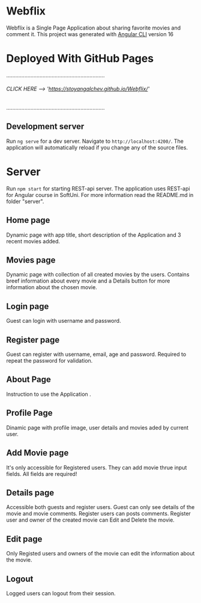 # Webflix

Webflix is a Single Page Application about sharing favorite movies and comment it.
This project was generated with [Angular CLI](https://github.com/angular/angular-cli) version 16

# Deployed With GitHub Pages
.................................................................
###### CLICK HERE --> 'https://stoyangalchev.github.io/Webflix/'
.................................................................
## Development server

Run `ng serve` for a dev server. Navigate to `http://localhost:4200/`.
The application will automatically reload if you change any of the source files.

# Server

Run `npm start` for starting REST-api server.
The application uses REST-api for Angular course in SoftUni.
For more information read the README.md in folder "server".

## Home page

Dynamic page with app title, short description of the Application and 3 recent movies added.

## Movies page

Dynamic page with  collection of all created movies by the users. Contains breef information
about every movie and a Details button for more information about the chosen movie.

## Login page

Guest can login with username and password.

## Register page

Guest can register with username, email, age and password. Required to repeat the password for validation.

## About Page

Instruction to use the Application .

## Profile Page

Dinamic page with profile image, user details  and movies aded by current user.


## Add Movie page

It's only accessible for Registered users. They can add movie thrue input fields. All fields are required!

## Details page

Accessible both guests and register users. Guest can only see details of the movie and movie comments.
Register users can posts comments. Register user and owner of the created movie can Edit and Delete the movie.

## Edit page

Only Registed users and owners of the movie can edit the information about the movie.

## Logout

Logged users can logout from their session.

